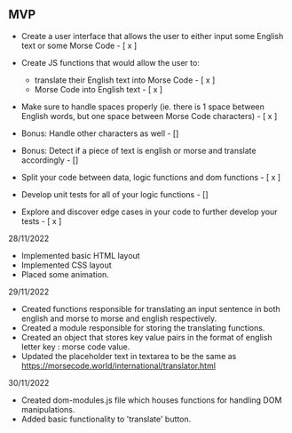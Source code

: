 ## MVP

-   Create a user interface that allows the user to either input some English text or some Morse Code - [ x ]
-   Create JS functions that would allow the user to:

    -   translate their English text into Morse Code - [ x ]
    -   Morse Code into English text - [ x ]

-   Make sure to handle spaces properly (ie. there is 1 space between English words, but one space between Morse Code characters) - [ x ]

-   Bonus: Handle other characters as well - []
-   Bonus: Detect if a piece of text is english or morse and translate accordingly - []

-   Split your code between data, logic functions and dom functions - [ x ]
-   Develop unit tests for all of your logic functions - []
-   Explore and discover edge cases in your code to further develop your tests - [ x ]

28/11/2022
- Implemented basic HTML layout
- Implemented CSS layout
- Placed some animation.

29/11/2022
- Created functions responsible for translating an input sentence in both english and morse to morse and english respectively.
- Created a module responsible for storing the translating functions.
- Created an object that stores key value pairs in the format of english letter key : morse code value.
- Updated the placeholder text in textarea to be the same as https://morsecode.world/international/translator.html

30/11/2022
- Created dom-modules.js file which houses functions for handling DOM manipulations.
- Added basic functionality to 'translate' button. 